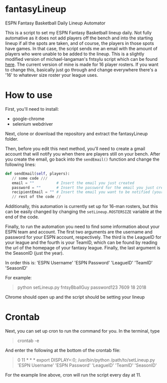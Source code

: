 # fantasyLineup
ESPN Fantasy Basketball Daily Lineup Automator

This is a script to set my ESPN Fantasy Basketball lineup daily. Not fully automative as it does not add players off
the bench and into the starting lineup if all the spots are taken, and of course, the players in those spots have games.
In that case, the script sends me an email with the amount of players who were unable to be added to the lineup. This is a slightly modified version of michael-langaman's fntsylu script which can be found [here](https://github.com/michael-langaman/fntsylu). The current version of mine is made for 16 player rosters. If you want to change this, basically just go through and change everywhere there's a '16' to whatever size roster your league uses.

# How to use

First, you'll need to install:
 - google-chrome
 - selenium webdriver

Next, clone or download the repository and extract the fantasyLineup folder.

Then, before you edit this next method, you'll need to create a gmail account that will notify you when there are players still on your bench. After you create the email, go back into the `sendEmail()` function and change the following lines:

```python
def sendEmail(self, players):
   // some code ///
   email = ""          # Insert the email you just created
   password = ""       # Insert the password for the email you just created
   recipientEmail = "" # Insert the email you want to be notified (your personal email)
   // rest of the code //
```

Additionally, this automation is currently set up for 16-man rosters, but this can be easily changed by changing the `setLineup.ROSTERSIZE` variable at the end of the code.

Finally, to run the automation you need to find some information about your ESPN team and account. The first two arguments are the username and password for your ESPN account, respectively. The third is the LeagueID for your league and the fourth is your TeamID, which can be found by reading the url of the homepage of your fantasy league. Finally, the last argument is the SeasonID (just the year).

In order this is: 'ESPN Username' 'ESPN Password' 'LeagueID' 'TeamID' 'SeasonID'

For example:

 > python setLineup.py fntsyBballGuy password123 7609 18 2018

Chrome should open up and the script should be setting your lineup

# Crontab

Next, you can set up cron to run the command for you. In the terminal, type
 > crontab -e

And enter the following at the bottom of the crontab file:
 > 0 11 * * * export DISPLAY=:0; /usr/bin/python /path/to/setLineup.py 'ESPN Username' 'ESPN Password' 'LeagueID' 'TeamID' 'SeasonID'

For the example line above, cron will run the script every day at 11.
